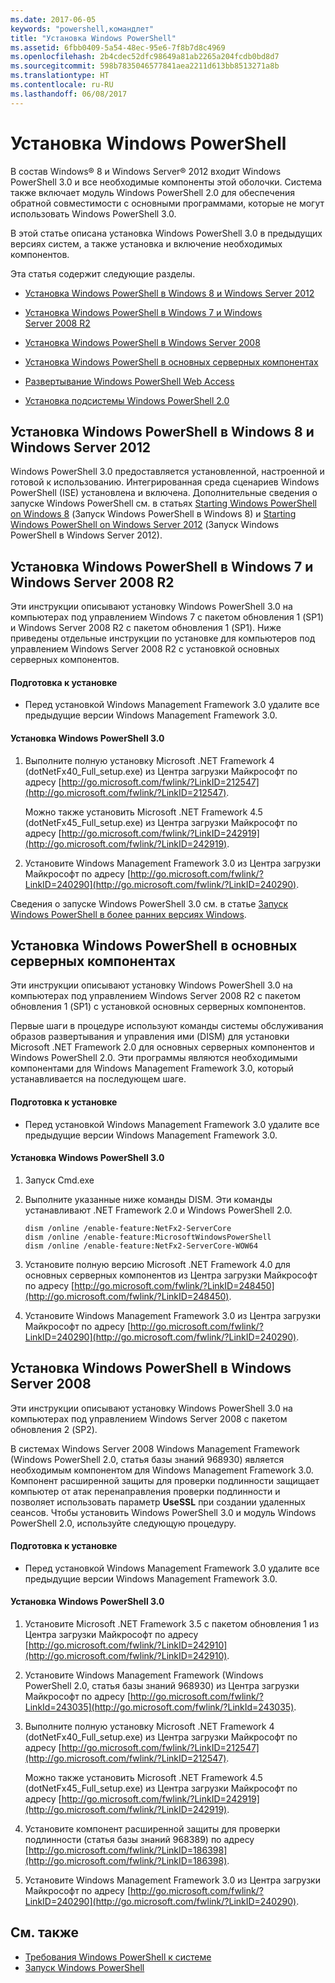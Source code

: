 ```yaml
---
ms.date: 2017-06-05
keywords: "powershell,командлет"
title: "Установка Windows PowerShell"
ms.assetid: 6fbb0409-5a54-48ec-95e6-7f8b7d8c4969
ms.openlocfilehash: 2b4cdec52dfc98649a81ab2265a204fcdb0bd8d7
ms.sourcegitcommit: 598b7835046577841aea2211d613bb8513271a8b
ms.translationtype: HT
ms.contentlocale: ru-RU
ms.lasthandoff: 06/08/2017
---
```

# <a name="installing-windows-powershell"></a>Установка Windows PowerShell
В состав Windows® 8 и Windows Server® 2012 входит Windows PowerShell 3.0 и все необходимые компоненты этой оболочки. Система также включает модуль Windows PowerShell 2.0 для обеспечения обратной совместимости с основными программами, которые не могут использовать Windows PowerShell 3.0.

В этой статье описана установка Windows PowerShell 3.0 в предыдущих версиях систем, а также установка и включение необходимых компонентов.

Эта статья содержит следующие разделы.

-   [Установка Windows PowerShell в Windows 8 и Windows Server 2012](Installing-Windows-PowerShell.md#BKMK_InstallingOnWindows8andWindowsServer2012)

-   [Установка Windows PowerShell в Windows 7 и Windows Server 2008 R2](Installing-Windows-PowerShell.md#BKMK_InstallingOnWindows7andWindowsServer2008R2)

-   [Установка Windows PowerShell в Windows Server 2008](Installing-Windows-PowerShell.md#BKMK_InstallingOnWindowsServer2008LH)

-   [Установка Windows PowerShell в основных серверных компонентах](Installing-Windows-PowerShell.md#BKMK_InstallingOnServerCore)

-   [Развертывание Windows PowerShell Web Access](https://technet.microsoft.com/en-us/library/639d0eff-98a3-4124-b52c-26921ebd98b0)

-   [Установка подсистемы Windows PowerShell 2.0](Installing-the-Windows-PowerShell-2.0-Engine.md)

## <a name="BKMK_InstallingOnWindows8andWindowsServer2012"></a>Установка Windows PowerShell в Windows 8 и Windows Server 2012
Windows PowerShell 3.0 предоставляется установленной, настроенной и готовой к использованию. Интегрированная среда сценариев Windows PowerShell (ISE) установлена и включена. Дополнительные сведения о запуске Windows PowerShell см. в статьях [Starting Windows PowerShell on Windows 8](https://technet.microsoft.com/en-us/library/d7be1668-8617-4890-ad90-dd9765fbd2c3) (Запуск Windows PowerShell в Windows 8) и [Starting Windows PowerShell on Windows Server 2012](https://technet.microsoft.com/library/hh831491.aspx#BKMK_powershell) (Запуск Windows PowerShell в Windows Server 2012).

## <a name="BKMK_InstallingOnWindows7andWindowsServer2008R2"></a>Установка Windows PowerShell в Windows 7 и Windows Server 2008 R2
Эти инструкции описывают установку Windows PowerShell 3.0 на компьютерах под управлением Windows 7 с пакетом обновления 1 (SP1) и Windows Server 2008 R2 с пакетом обновления 1 (SP1). Ниже приведены отдельные инструкции по установке для компьютеров под управлением Windows Server 2008 R2 с установкой основных серверных компонентов.

#### <a name="getting-ready-to-install"></a>Подготовка к установке

-   Перед установкой Windows Management Framework 3.0 удалите все предыдущие версии Windows Management Framework 3.0.

#### <a name="to-install-windows-powershell-30"></a>Установка Windows PowerShell 3.0

1.  Выполните полную установку Microsoft .NET Framework 4 (dotNetFx40_Full_setup.exe) из Центра загрузки Майкрософт по адресу [http://go.microsoft.com/fwlink/?LinkID=212547](http://go.microsoft.com/fwlink/?LinkID=212547).

    Можно также установить Microsoft .NET Framework 4.5 (dotNetFx45_Full_setup.exe) из Центра загрузки Майкрософт по адресу [http://go.microsoft.com/fwlink/?LinkID=242919](http://go.microsoft.com/fwlink/?LinkID=242919).

2.  Установите Windows Management Framework 3.0 из Центра загрузки Майкрософт по адресу [http://go.microsoft.com/fwlink/?LinkID=240290](http://go.microsoft.com/fwlink/?LinkID=240290).

Сведения о запуске Windows PowerShell 3.0 см. в статье [Запуск Windows PowerShell в более ранних версиях Windows](Starting-Windows-PowerShell-on-Earlier-Versions-of-Windows.md).

## <a name="BKMK_InstallingOnServerCore"></a>Установка Windows PowerShell в основных серверных компонентах
Эти инструкции описывают установку Windows PowerShell 3.0 на компьютерах под управлением Windows Server 2008 R2 с пакетом обновления 1 (SP1) с установкой основных серверных компонентов.

Первые шаги в процедуре используют команды системы обслуживания образов развертывания и управления ими (DISM) для установки Microsoft .NET Framework 2.0 для основных серверных компонентов и Windows PowerShell 2.0. Эти программы являются необходимыми компонентами для Windows Management Framework 3.0, который устанавливается на последующем шаге.

#### <a name="getting-ready-to-install"></a>Подготовка к установке

-   Перед установкой Windows Management Framework 3.0 удалите все предыдущие версии Windows Management Framework 3.0.

#### <a name="to-install-windows-powershell-30"></a>Установка Windows PowerShell 3.0

1.  Запуск Cmd.exe

2.  Выполните указанные ниже команды DISM. Эти команды устанавливают .NET Framework 2.0 и Windows PowerShell 2.0.

    ```
    dism /online /enable-feature:NetFx2-ServerCore
    dism /online /enable-feature:MicrosoftWindowsPowerShell
    dism /online /enable-feature:NetFx2-ServerCore-WOW64
    ```

3.  Установите полную версию Microsoft .NET Framework 4.0 для основных серверных компонентов из Центра загрузки Майкрософт по адресу [http://go.microsoft.com/fwlink/?LinkID=248450](http://go.microsoft.com/fwlink/?LinkID=248450).

4.  Установите Windows Management Framework 3.0 из Центра загрузки Майкрософт по адресу [http://go.microsoft.com/fwlink/?LinkID=240290](http://go.microsoft.com/fwlink/?LinkID=240290).

## <a name="BKMK_InstallingOnWindowsServer2008LH"></a>Установка Windows PowerShell в Windows Server 2008
Эти инструкции описывают установку Windows PowerShell 3.0 на компьютерах под управлением Windows Server 2008 с пакетом обновления 2 (SP2).

В системах Windows Server 2008 Windows Management Framework (Windows PowerShell 2.0, статья базы знаний 968930) является необходимым компонентом для Windows Management Framework 3.0. Компонент расширенной защиты для проверки подлинности защищает компьютер от атак перенаправления проверки подлинности и позволяет использовать параметр **UseSSL** при создании удаленных сеансов. Чтобы установить Windows PowerShell 3.0 и модуль Windows PowerShell 2.0, используйте следующую процедуру.

#### <a name="getting-ready-to-install"></a>Подготовка к установке

-   Перед установкой Windows Management Framework 3.0 удалите все предыдущие версии Windows Management Framework 3.0.

#### <a name="to-install-windows-powershell-30"></a>Установка Windows PowerShell 3.0

1.  Установите Microsoft .NET Framework 3.5 с пакетом обновления 1 из Центра загрузки Майкрософт по адресу [http://go.microsoft.com/fwlink/?LinkID=242910](http://go.microsoft.com/fwlink/?LinkID=242910).

2.  Установите Windows Management Framework (Windows PowerShell 2.0, статья базы знаний 968930) из Центра загрузки Майкрософт по адресу [http://go.microsoft.com/fwlink/?LinkId=243035](http://go.microsoft.com/fwlink/?LinkId=243035).

3.  Выполните полную установку Microsoft .NET Framework 4 (dotNetFx40_Full_setup.exe) из Центра загрузки Майкрософт по адресу [http://go.microsoft.com/fwlink/?LinkID=212547](http://go.microsoft.com/fwlink/?LinkID=212547).

    Можно также установить Microsoft .NET Framework 4.5 (dotNetFx45_Full_setup.exe) из Центра загрузки Майкрософт по адресу [http://go.microsoft.com/fwlink/?LinkID=242919](http://go.microsoft.com/fwlink/?LinkID=242919).

4.  Установите компонент расширенной защиты для проверки подлинности (статья базы знаний 968389) по адресу [http://go.microsoft.com/fwlink/?LinkID=186398](http://go.microsoft.com/fwlink/?LinkID=186398).

5.  Установите Windows Management Framework 3.0 из Центра загрузки Майкрософт по адресу [http://go.microsoft.com/fwlink/?LinkID=240290](http://go.microsoft.com/fwlink/?LinkID=240290).

## <a name="see-also"></a>См. также
- [Требования Windows PowerShell к системе](Windows-PowerShell-System-Requirements.md)
- [Запуск Windows PowerShell](https://technet.microsoft.com/en-us/library/8ec8c2d7-8e7c-4722-a3d2-498fe5739a8e)

